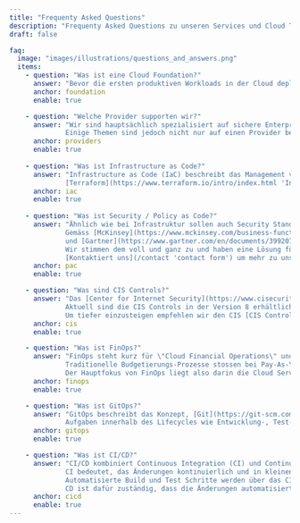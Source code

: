 ```yaml
---
title: "Frequenty Asked Questions"
description: "Frequenty Asked Questions zu unseren Services und Cloud Themen"
draft: false

faq:
  image: "images/illustrations/questions_and_answers.png"
  items:
    - question: "Was ist eine Cloud Foundation?"
      answer: "Bevor die ersten produktiven Workloads in der Cloud deployed werden können, gibt es viele verschiedene Komponenten und Themen, die organisiert und durch beachtet werden sollten. Es gibt sowohl technische Komponenten - wie Connectivity, Security und Compliance - als auch organisatorische Punkte - wie finanzielle Steuerung oder der Betriebsorganisation - welche allesamt durchdenkt werden wollen."
      anchor: foundation
      enable: true

    - question: "Welche Provider supporten wir?"
      answer: "Wir sind hauptsächlich spezialisiert auf sichere Enterprise Deployments in AWS. 
              Einige Themen sind jedoch nicht nur auf einen Provider bezogen, sondern lassen sich auf alle gängigen Public Cloud Provider anwenden. Zögert also nicht, uns zu Eurem Anliegen zu [kontaktieren](/contact 'contact form')."
      anchor: providers
      enable: true
      
    - question: "Was ist Infrastructure as Code?"
      answer: "Infrastructure as Code (IaC) beschreibt das Management von Infrastruktur als Code Artefact. Dabei kommen klassisch Software Entwicklungsmethoden wie Source Code Versioning zum Einsatz.<br>
              [Terraform](https://www.terraform.io/intro/index.html 'Introduction to Terraform') ist eine mächtige open-source Software und ein grossartiges Tool für Cloud Deployments."
      anchor: iac
      enable: true
      
    - question: "Was ist Security / Policy as Code?"
      answer: "Ähnlich wie bei Infrastruktur sollen auch Security Standards und Policies als Code verwaltet werden können.
              Gemäss [McKinsey](https://www.mckinsey.com/business-functions/mckinsey-digital/our-insights/security-as-code-the-best-and-maybe-only-path-to-securing-cloud-applications-and-systems) 
              und [Gartner](https://www.gartner.com/en/documents/3992070/using-cloud-native-policy-as-code-to-secure-deployments-) trägt die Automatisierung und Kodifizierung entscheidend zum Erfolg von Security Massnahmen bei.<br>
              Wir stimmen dem voll und ganz zu und haben eine Lösung für die Verwaltung von Sicherheitsereignissen in der Cloud entwickelt, die auf Policy as Code basiert.<br>
              [Kontaktiert uns](/contact 'contact form') um mehr zu unserer Lösung **nbSEMPER** zu erfahren."
      anchor: pac
      enable: true

    - question: "Was sind CIS Controls?"
      answer: "Das [Center for Internet Security](https://www.cisecurity.org/) veröffentlicht regelmässig Best Practices und Leitfäden für IT Security.
              Aktuell sind die CIS Controls in der Version 8 erhältlich, in diesem Regelwerk gibt es  18 **Control Domains** von Data Protection, Audit Logging, Service Provider Configuration bis zu Penetration Testing enthalten.
              Um tiefer einzusteigen empfehlen wir den CIS [CIS Control Navigator](https://www.cisecurity.org/controls/cis-controls-navigator/)."
      anchor: cis
      enable: true

    - question: "Was ist FinOps?"
      answer: "FinOps steht kurz für \"Cloud Financial Operations\" und beschreibt das Finanz Management im public Cloud Umgebungen.
              Traditionelle Budgetierungs-Prozesse stossen bei Pay-As-You-Go Modellen schnell an ihre Grenzen, da sie oft fixe, jährliche oder quartalsweise Budgets voraussetzen. In Public Cloud Umgebungen skalieren die Kosten mit dem eigentlichen Workload mit, so sind sie nur sehr schwer auf einen längeren Zeitraum im Voraus zu budgetieren.<br>
              Der Hauptfokus von FinOps liegt also darin die Cloud Services optimal zu nutzen um die Kosten zu optimieren und den grössten Mehrwert & Business Value zu generieren."
      anchor: finops
      enable: true

    - question: "Was ist GitOps?"
      answer: "GitOps beschreibt das Konzept, [Git](https://git-scm.com) als zentrales Versionierunssystem zu nutzen, um den Lifecycle einer Systemumgeb ung zu steuern.<br>
              Aufgaben innerhalb des Lifecycles wie Entwicklung-, Test- und die Abnahme-Prozess werden alle zentral via Git ausgelöst und verwaltet. Gleichzeitig sind alle Aktionen in einer Git History versioniert und nachvollziehbar protokolliert."
      anchor: gitops
      enable: true

    - question: "Was ist CI/CD?"
      answer: "CI/CD kombiniert Continuous Integration (CI) und Continuous Delivery oder Continuous Deployment (CD).<br>
              CI bedeutet, das Änderungen kontinuierlich und in kleinen Inkrementen in die Systemumgebung integriert werden.
              Automatisierte Build und Test Schritte werden über das CI Tool für jede Änderung angestossen um sicherzustellen, dass die Änderungen den Funktions- und Qualitätsanforderungen entsprechen um in die Produktion integriert zu werden.<br>
              CD ist dafür zuständig, dass die Änderungen automatisiert in die bestehende Systemumgebung integriert werden."
      anchor: cicd
      enable: true
---
```

